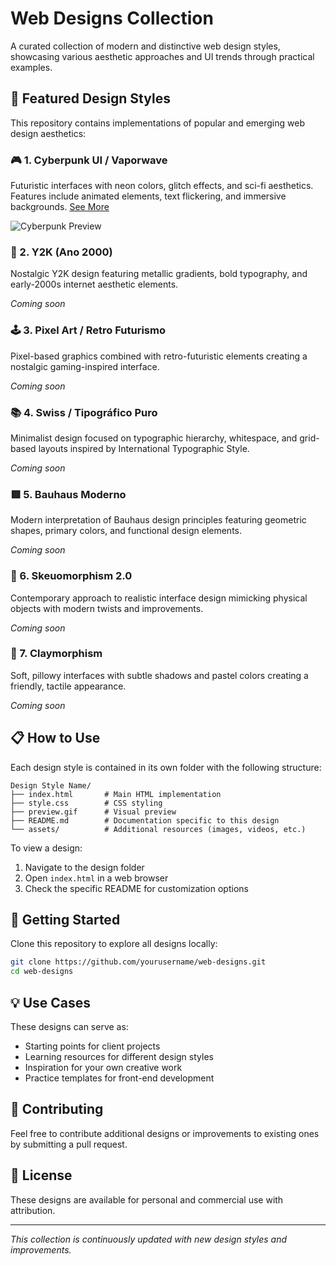 # Web Designs Collection

A curated collection of modern and distinctive web design styles, showcasing various aesthetic approaches and UI trends through practical examples.

## 🎨 Featured Design Styles

This repository contains implementations of popular and emerging web design aesthetics:

### 🎮 1. Cyberpunk UI / Vaporwave

Futuristic interfaces with neon colors, glitch effects, and sci-fi aesthetics. Features include animated elements, text flickering, and immersive backgrounds.
[See More](/Cyberpunk%20UI%20-%20Vaporwave/)

![Cyberpunk Preview](Cyberpunk%20UI%20-%20Vaporwave/assets/preview.gif)

### 📼 2. Y2K (Ano 2000)

Nostalgic Y2K design featuring metallic gradients, bold typography, and early-2000s internet aesthetic elements.

_Coming soon_

### 🕹️ 3. Pixel Art / Retro Futurismo

Pixel-based graphics combined with retro-futuristic elements creating a nostalgic gaming-inspired interface.

_Coming soon_

### 📚 4. Swiss / Tipográfico Puro

Minimalist design focused on typographic hierarchy, whitespace, and grid-based layouts inspired by International Typographic Style.

_Coming soon_

### 🟥 5. Bauhaus Moderno

Modern interpretation of Bauhaus design principles featuring geometric shapes, primary colors, and functional design elements.

_Coming soon_

### 🧳 6. Skeuomorphism 2.0

Contemporary approach to realistic interface design mimicking physical objects with modern twists and improvements.

_Coming soon_

### 🧼 7. Claymorphism

Soft, pillowy interfaces with subtle shadows and pastel colors creating a friendly, tactile appearance.

_Coming soon_

## 📋 How to Use

Each design style is contained in its own folder with the following structure:

```
Design Style Name/
├── index.html       # Main HTML implementation
├── style.css        # CSS styling
├── preview.gif      # Visual preview
├── README.md        # Documentation specific to this design
└── assets/          # Additional resources (images, videos, etc.)
```

To view a design:

1. Navigate to the design folder
2. Open `index.html` in a web browser
3. Check the specific README for customization options

## 🚀 Getting Started

Clone this repository to explore all designs locally:

```bash
git clone https://github.com/yourusername/web-designs.git
cd web-designs
```

## 💡 Use Cases

These designs can serve as:

- Starting points for client projects
- Learning resources for different design styles
- Inspiration for your own creative work
- Practice templates for front-end development

## 📝 Contributing

Feel free to contribute additional designs or improvements to existing ones by submitting a pull request.

## 📄 License

These designs are available for personal and commercial use with attribution.

---

_This collection is continuously updated with new design styles and improvements._
